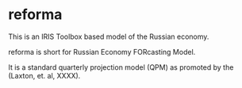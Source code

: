 # reforma
This is an IRIS Toolbox based model of the Russian economy.

reforma is short for Russian Economy FORcasting Model.

It is a standard quarterly projection model (QPM) as promoted by the (Laxton, et. al, XXXX).


